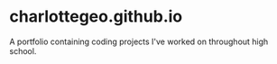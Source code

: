 # charlottegeo.github.io
 A portfolio containing coding projects I've worked on throughout high school.
